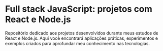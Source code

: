 # Full stack JavaScript: projetos com React e Node.js
Repositório dedicado aos projetos desenvolvidos durante meus estudos de React e Node.js. Aqui você encontrará aplicações práticas, experimentos e exemplos criados para aprofundar meu conhecimento nas tecnologias.
